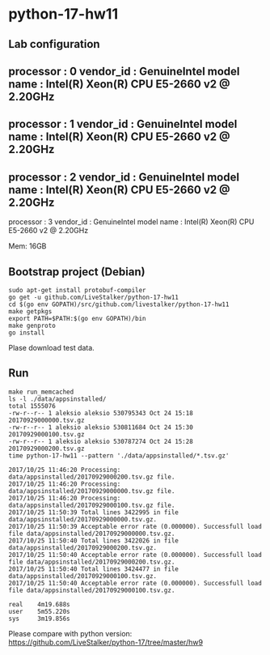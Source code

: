 # python-17-hw11 #

## Lab configuration ##

processor       : 0
vendor_id       : GenuineIntel
model name      : Intel(R) Xeon(R) CPU E5-2660 v2 @ 2.20GHz
--
processor       : 1
vendor_id       : GenuineIntel
model name      : Intel(R) Xeon(R) CPU E5-2660 v2 @ 2.20GHz
--
processor       : 2
vendor_id       : GenuineIntel
model name      : Intel(R) Xeon(R) CPU E5-2660 v2 @ 2.20GHz
--
processor       : 3
vendor_id       : GenuineIntel
model name      : Intel(R) Xeon(R) CPU E5-2660 v2 @ 2.20GHz

Mem: 16GB

## Bootstrap project (Debian) ##

```
sudo apt-get install protobuf-compiler
go get -u github.com/LiveStalker/python-17-hw11
cd $(go env GOPATH)/src/github.com/livestalker/python-17-hw11
make getpkgs
export PATH=$PATH:$(go env GOPATH)/bin
make genproto
go install
```

Plase download test data.

## Run ##

```
make run_memcached
ls -l ./data/appsinstalled/
total 1555076
-rw-r--r-- 1 aleksio aleksio 530795343 Oct 24 15:18 20170929000000.tsv.gz
-rw-r--r-- 1 aleksio aleksio 530811684 Oct 24 15:30 20170929000100.tsv.gz
-rw-r--r-- 1 aleksio aleksio 530787274 Oct 24 15:28 20170929000200.tsv.gz
time python-17-hw11 --pattern './data/appsinstalled/*.tsv.gz'

2017/10/25 11:46:20 Processing: data/appsinstalled/20170929000200.tsv.gz file.
2017/10/25 11:46:20 Processing: data/appsinstalled/20170929000000.tsv.gz file.
2017/10/25 11:46:20 Processing: data/appsinstalled/20170929000100.tsv.gz file.
2017/10/25 11:50:39 Total lines 3422995 in file data/appsinstalled/20170929000000.tsv.gz.
2017/10/25 11:50:39 Acceptable error rate (0.000000). Successfull load file data/appsinstalled/20170929000000.tsv.gz.
2017/10/25 11:50:40 Total lines 3422026 in file data/appsinstalled/20170929000200.tsv.gz.
2017/10/25 11:50:40 Acceptable error rate (0.000000). Successfull load file data/appsinstalled/20170929000200.tsv.gz.
2017/10/25 11:50:40 Total lines 3424477 in file data/appsinstalled/20170929000100.tsv.gz.
2017/10/25 11:50:40 Acceptable error rate (0.000000). Successfull load file data/appsinstalled/20170929000100.tsv.gz.

real    4m19.688s
user    5m55.220s
sys     3m19.856s

```

Please compare with python version: https://github.com/LiveStalker/python-17/tree/master/hw9
